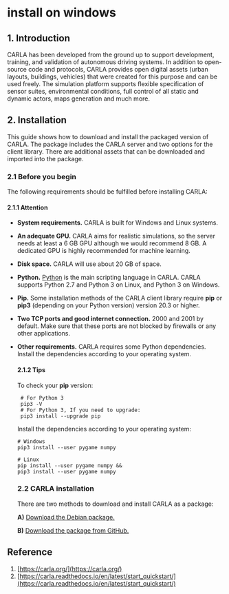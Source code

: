 # install on windows

## 1. Introduction

CARLA has been developed from the ground up to support development, training, and validation of autonomous driving systems. In addition to open-source code and protocols, CARLA provides open digital assets (urban layouts, buildings, vehicles) that were created for this purpose and can be used freely. The simulation platform supports flexible specification of sensor suites, environmental conditions, full control of all static and dynamic actors, maps generation and much more.

## 2. Installation

This guide shows how to download and install the packaged version of CARLA. The package includes the CARLA server and two options for the client library. There are additional assets that can be downloaded and imported into the package.

### 2.1 Before you begin

The following requirements should be fulfilled before installing CARLA:

#### 2.1.1 Attention

- **System requirements.** CARLA is built for Windows and Linux systems.

- **An adequate GPU.** CARLA aims for realistic simulations, so the server needs at least a 6 GB GPU although we would recommend 8 GB. A dedicated GPU is highly recommended for machine learning.

- **Disk space.** CARLA will use about 20 GB of space.

- **Python.** [Python](https://carla.readthedocs.io/en/latest/start_quickstart/(https://www.python.org/downloads/)) is the main scripting language in CARLA. CARLA supports Python 2.7 and Python 3 on Linux, and Python 3 on Windows.

- **Pip.** Some installation methods of the CARLA client library require **pip** or **pip3** (depending on your Python version) version 20.3 or higher. 

- **Two TCP ports and good internet connection.** 2000 and 2001 by default. Make sure that these ports are not blocked by firewalls or any other applications.

- **Other requirements.** CARLA requires some Python dependencies. Install the dependencies according to your operating system.

  #### 2.1.2 Tips

   To check your **pip** version:

  ```
   # For Python 3
   pip3 -V
   # For Python 3, If you need to upgrade:
   pip3 install --upgrade pip
  ```

   Install the dependencies according to your operating system:

  ```
  # Windows
  pip3 install --user pygame numpy
  
  # Linux
  pip install --user pygame numpy &&
  pip3 install --user pygame numpy
  ```

  ### 2.2 CARLA installation

  There are two methods to download and install CARLA as a package:

  **A)** [Download the Debian package.](https://carla.readthedocs.io/en/latest/start_quickstart/#a-debian-carla-installation)

  **B)** [Download the package from GitHub.](https://carla.readthedocs.io/en/latest/start_quickstart/#b-package-installation)



## Reference

1. [https://carla.org/](https://carla.org/)
2. [https://carla.readthedocs.io/en/latest/start_quickstart/](https://carla.readthedocs.io/en/latest/start_quickstart/)
